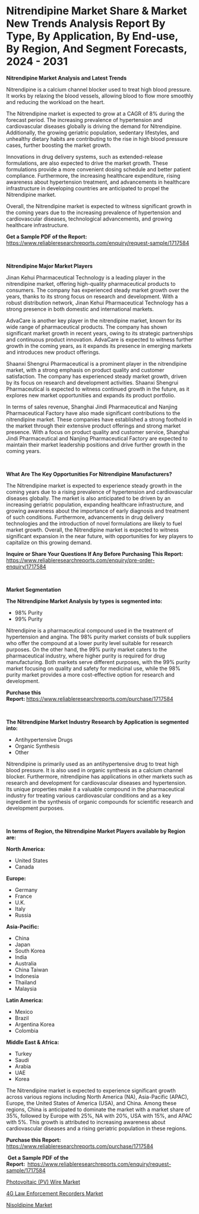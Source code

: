 <p><h1>Nitrendipine Market Share & Market New Trends Analysis Report By Type, By Application, By End-use, By Region, And Segment Forecasts, 2024 - 2031</h1></p><p><strong>Nitrendipine Market Analysis and Latest Trends</strong></p>
<p><p>Nitrendipine is a calcium channel blocker used to treat high blood pressure. It works by relaxing the blood vessels, allowing blood to flow more smoothly and reducing the workload on the heart.</p><p>The Nitrendipine market is expected to grow at a CAGR of 8% during the forecast period. The increasing prevalence of hypertension and cardiovascular diseases globally is driving the demand for Nitrendipine. Additionally, the growing geriatric population, sedentary lifestyles, and unhealthy dietary habits are contributing to the rise in high blood pressure cases, further boosting the market growth.</p><p>Innovations in drug delivery systems, such as extended-release formulations, are also expected to drive the market growth. These formulations provide a more convenient dosing schedule and better patient compliance. Furthermore, the increasing healthcare expenditure, rising awareness about hypertension treatment, and advancements in healthcare infrastructure in developing countries are anticipated to propel the Nitrendipine market.</p><p>Overall, the Nitrendipine market is expected to witness significant growth in the coming years due to the increasing prevalence of hypertension and cardiovascular diseases, technological advancements, and growing healthcare infrastructure.</p></p>
<p><strong>Get a Sample PDF of the Report:&nbsp;</strong> <a href="https://www.reliableresearchreports.com/enquiry/request-sample/1717584">https://www.reliableresearchreports.com/enquiry/request-sample/1717584</a></p>
<p>&nbsp;</p>
<p><strong>Nitrendipine Major Market Players</strong></p>
<p><p>Jinan Kehui Pharmaceutical Technology is a leading player in the nitrendipine market, offering high-quality pharmaceutical products to consumers. The company has experienced steady market growth over the years, thanks to its strong focus on research and development. With a robust distribution network, Jinan Kehui Pharmaceutical Technology has a strong presence in both domestic and international markets.</p><p>AdvaCare is another key player in the nitrendipine market, known for its wide range of pharmaceutical products. The company has shown significant market growth in recent years, owing to its strategic partnerships and continuous product innovation. AdvaCare is expected to witness further growth in the coming years, as it expands its presence in emerging markets and introduces new product offerings.</p><p>Shaanxi Shengrui Pharmaceutical is a prominent player in the nitrendipine market, with a strong emphasis on product quality and customer satisfaction. The company has experienced steady market growth, driven by its focus on research and development activities. Shaanxi Shengrui Pharmaceutical is expected to witness continued growth in the future, as it explores new market opportunities and expands its product portfolio.</p><p>In terms of sales revenue, Shanghai Jindi Pharmaceutical and Nanjing Pharmaceutical Factory have also made significant contributions to the nitrendipine market. These companies have established a strong foothold in the market through their extensive product offerings and strong market presence. With a focus on product quality and customer service, Shanghai Jindi Pharmaceutical and Nanjing Pharmaceutical Factory are expected to maintain their market leadership positions and drive further growth in the coming years.</p></p>
<p>&nbsp;</p>
<p><strong>What Are The Key Opportunities For Nitrendipine Manufacturers?</strong></p>
<p><p>The Nitrendipine market is expected to experience steady growth in the coming years due to a rising prevalence of hypertension and cardiovascular diseases globally. The market is also anticipated to be driven by an increasing geriatric population, expanding healthcare infrastructure, and growing awareness about the importance of early diagnosis and treatment of such conditions. Furthermore, advancements in drug delivery technologies and the introduction of novel formulations are likely to fuel market growth. Overall, the Nitrendipine market is expected to witness significant expansion in the near future, with opportunities for key players to capitalize on this growing demand.</p></p>
<p><strong>Inquire or Share Your Questions If Any Before Purchasing This Report:</strong> <a href="https://www.reliableresearchreports.com/enquiry/pre-order-enquiry/1717584">https://www.reliableresearchreports.com/enquiry/pre-order-enquiry/1717584</a></p>
<p>&nbsp;</p>
<p><strong>Market Segmentation</strong></p>
<p><strong>The Nitrendipine Market Analysis by types is segmented into:</strong></p>
<p><ul><li>98% Purity</li><li>99% Purity</li></ul></p>
<p><p>Nitrendipine is a pharmaceutical compound used in the treatment of hypertension and angina. The 98% purity market consists of bulk suppliers who offer the compound at a lower purity level suitable for research purposes. On the other hand, the 99% purity market caters to the pharmaceutical industry, where higher purity is required for drug manufacturing. Both markets serve different purposes, with the 99% purity market focusing on quality and safety for medicinal use, while the 98% purity market provides a more cost-effective option for research and development.</p></p>
<p><strong>Purchase this Report:&nbsp;</strong><a href="https://www.reliableresearchreports.com/purchase/1717584">https://www.reliableresearchreports.com/purchase/1717584</a></p>
<p>&nbsp;</p>
<p><strong>The Nitrendipine Market Industry Research by Application is segmented into:</strong></p>
<p><ul><li>Antihypertensive Drugs</li><li>Organic Synthesis</li><li>Other</li></ul></p>
<p><p>Nitrendipine is primarily used as an antihypertensive drug to treat high blood pressure. It is also used in organic synthesis as a calcium channel blocker. Furthermore, nitrendipine has applications in other markets such as research and development for cardiovascular diseases and hypertension. Its unique properties make it a valuable compound in the pharmaceutical industry for treating various cardiovascular conditions and as a key ingredient in the synthesis of organic compounds for scientific research and development purposes.</p></p>
<p>&nbsp;</p>
<p><strong>In terms of Region, the Nitrendipine Market Players available by Region are:</strong></p>
<p>
    <p> <strong> North America: </strong>
        <ul>
            <li>United States</li>
            <li>Canada</li>
        </ul>
        </p> 
    <p> <strong> Europe: </strong>
        <ul>
            <li>Germany</li>
            <li>France</li>
            <li>U.K.</li>
            <li>Italy</li>
            <li>Russia</li>
        </ul>
        </p> 
    <p> <strong> Asia-Pacific: </strong>
        <ul>
            <li>China</li>
            <li>Japan</li>
            <li>South Korea</li>
            <li>India</li>
            <li>Australia</li>
            <li>China Taiwan</li>
            <li>Indonesia</li>
            <li>Thailand</li>
            <li>Malaysia</li>
        </ul>
        </p> 
    <p> <strong> Latin America: </strong>
        <ul>
            <li>Mexico</li>
            <li>Brazil</li>
            <li>Argentina Korea</li>
            <li>Colombia</li>
        </ul>
        </p> 
    <p> <strong> Middle East & Africa: </strong>
        <ul>
            <li>Turkey</li>
            <li>Saudi</li>
            <li>Arabia</li>
            <li>UAE</li>
            <li>Korea</li>
        </ul>
    </p>
    </p>
<p><p>The Nitrendipine market is expected to experience significant growth across various regions including North America (NA), Asia-Pacific (APAC), Europe, the United States of America (USA), and China. Among these regions, China is anticipated to dominate the market with a market share of 35%, followed by Europe with 25%, NA with 20%, USA with 15%, and APAC with 5%. This growth is attributed to increasing awareness about cardiovascular diseases and a rising geriatric population in these regions.</p></p>
<p><strong>Purchase this Report: </strong><a href="https://www.reliableresearchreports.com/purchase/1717584">https://www.reliableresearchreports.com/purchase/1717584</a></p>
<p>&nbsp;<strong>Get a Sample PDF of the Report:&nbsp;&nbsp;</strong><a href="https://www.reliableresearchreports.com/enquiry/request-sample/1717584">https://www.reliableresearchreports.com/enquiry/request-sample/1717584</a></p>
<p><strong></strong></p>
<p><p><a href="https://summer-dogwood-3e9.notion.site/Photovoltaic-PV-Wire-Market-Size-Growth-and-Forecast-from-2024-2031-ec55bc68bd134e798f92a074bce577a5">Photovoltaic (PV) Wire Market</a></p><p><a href="https://issuu.com/reportprime-2/docs/4g-law-enforcement-recorders-market-size-2030.pptx">4G Law Enforcement Recorders Market</a></p><p><a href="https://github.com/Sherrillcrooksxa8i18ucf2m/Market-Research-Report-List-1/blob/main/nisoldipine-market.md">Nisoldipine Market</a></p></p>